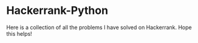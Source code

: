 # Hackerrank-Python
Here is a collection of all the problems I have solved on Hackerrank. Hope this helps!
